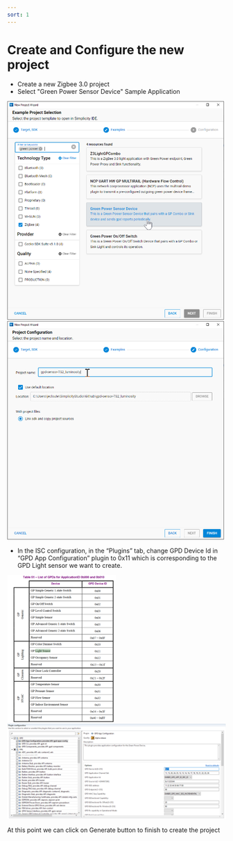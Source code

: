 ```yaml
---
sort: 1
---
```


# Create and Configure the new project

-	Create a new Zigbee 3.0 project
-	Select "Green Power Sensor Device" Sample Application

<img src="images/gpsensor_00.png" alt="" width="500" class="center">
<img src="images/gpsensor_001.png" alt="" width="500" class="center">

-	In the ISC configuration, in the “Plugins” tab, change GPD Device Id in “GPD App Configuration” plugin to 0x11 which is corresponding to the GPD Light sensor we want to create.

<img src="images/gpsensor_01.png" alt="" width="250" class="center">
<img src="images/gpsensor_02.png" alt="" width="900" class="center">

At this point we can click on Generate button to finish to create the project


 
